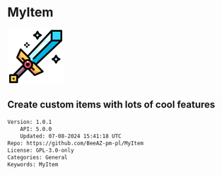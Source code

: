# MyItem
<img src="https://raw.githubusercontent.com/BeeAZ-pm-pl/MyItem/0265e8d8664e3889759a42f91147be97a6368efb/icon.png" width="128" height="128" />

## Create custom items with lots of cool features
```properties
Version: 1.0.1
    API: 5.0.0
    Updated: 07-08-2024 15:41:18 UTC
Repo: https://github.com/BeeAZ-pm-pl/MyItem
License: GPL-3.0-only
Categories: General
Keywords: MyItem
```